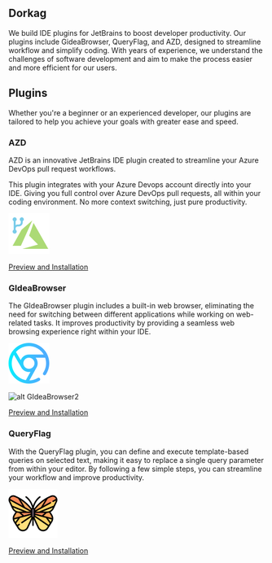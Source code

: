 ## Dorkag

We build IDE plugins for JetBrains to boost developer productivity. Our plugins include GideaBrowser, QueryFlag, and AZD, designed to streamline workflow and simplify coding. With years of experience, we understand the challenges of software development and aim to make the process easier and more efficient for our users.



## Plugins

Whether you're a beginner or an experienced developer, our plugins are tailored to help you achieve your goals with greater ease and speed.

### AZD

AZD is an innovative JetBrains IDE plugin created to streamline your Azure DevOps pull request workflows.

This plugin integrates with your Azure Devops account directly into your IDE. Giving you full control over Azure DevOps pull requests, all within your coding environment. No more context switching, just pure productivity.

![alt AZD](azd.svg)

[Preview and Installation](https://plugins.jetbrains.com/plugin/22319)

### GIdeaBrowser

The GIdeaBrowser plugin includes a built-in web browser, eliminating the need for switching between different applications while working on web-related tasks. It improves productivity by providing a seamless web browsing experience right within your IDE.

![alt GIdeaBrowser](gideabrowser.svg)

![alt GIdeaBrowser2](https://raw.githubusercontent.com/edgafner/repository/.github/profile/gideabrowser.svg)

[Preview and Installation](https://plugins.jetbrains.com/plugin/14458)

### QueryFlag

With the QueryFlag plugin, you can define and execute template-based queries on selected text, making it easy to replace a single query parameter from within your editor. By following a few simple steps, you can streamline your workflow and improve productivity.

![alt QueryFlag](queryflag.svg)

[Preview and Installation](https://plugins.jetbrains.com/plugin/18269)
